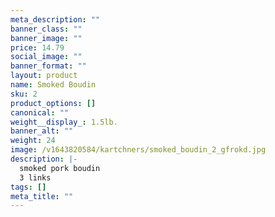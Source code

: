 ```yaml
---
meta_description: ""
banner_class: ""
banner_image: ""
price: 14.79
social_image: ""
banner_format: ""
layout: product
name: Smoked Boudin
sku: 2
product_options: []
canonical: ""
weight__display_: 1.5lb.
banner_alt: ""
weight: 24
image: /v1643820584/kartchners/smoked_boudin_2_gfrokd.jpg
description: |-
  smoked pork boudin 
  3 links
tags: []
meta_title: ""
---
```

